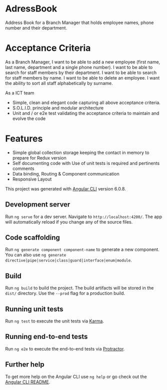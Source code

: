 # AdressBook
Address Book for a Branch Manager that holds employee names, phone number and their department.

# Acceptance Criteria
As a  Branch Manager,
  I want to be able to add a new employee (first name, last name, department and a
single phone number).
  I want to be able to search for staff members by their department.
  I want to be able to search for staff members by name.
  I want to be able to delete an employee.
  I want the ability to sort all staff alphabetically by surname.

As a ICT team 
 - Simple, clean and elegant code capturing all above acceptance criteria.
 - S.O.L.I.D. principle and modular architecture
 - Unit and / or e2e test validating the acceptance criteria to maintain and evolve the code 

 # Features 

 - Simple global collection storage keeping the contact in memory to prepare for Redux version
 - Self documenting code with  Use of unit tests is required and pertinents  comments
 - Data binding, Routing & Component communication
 - Responsive Layout
   

This project was generated with [Angular CLI](https://github.com/angular/angular-cli) version 6.0.8.

## Development server

Run `ng serve` for a dev server. Navigate to `http://localhost:4200/`. The app will automatically reload if you change any of the source files.

## Code scaffolding

Run `ng generate component component-name` to generate a new component. You can also use `ng generate directive|pipe|service|class|guard|interface|enum|module`.

## Build

Run `ng build` to build the project. The build artifacts will be stored in the `dist/` directory. Use the `--prod` flag for a production build.

## Running unit tests

Run `ng test` to execute the unit tests via [Karma](https://karma-runner.github.io).

## Running end-to-end tests

Run `ng e2e` to execute the end-to-end tests via [Protractor](http://www.protractortest.org/).

## Further help

To get more help on the Angular CLI use `ng help` or go check out the [Angular CLI README](https://github.com/angular/angular-cli/blob/master/README.md).

 


